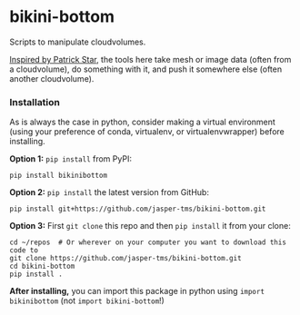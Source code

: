 # bikini-bottom
Scripts to manipulate cloudvolumes.

[Inspired by Patrick Star](https://www.youtube.com/watch?v=A_pTGhOyPbw), the tools here take mesh or image data (often from a cloudvolume), do something with it, and push it somewhere else (often another cloudvolume).


### Installation
As is always the case in python, consider making a virtual environment (using your preference of conda, virtualenv, or virtualenvwrapper) before installing.

**Option 1:** `pip install` from PyPI:

    pip install bikinibottom

**Option 2:** `pip install` the latest version from GitHub:
    
    pip install git+https://github.com/jasper-tms/bikini-bottom.git

**Option 3:** First `git clone` this repo and then `pip install` it from your clone:

    cd ~/repos  # Or wherever on your computer you want to download this code to
    git clone https://github.com/jasper-tms/bikini-bottom.git
    cd bikini-bottom 
    pip install .

**After installing,** you can import this package in python using `import bikinibottom` (not `import bikini-bottom`!)
